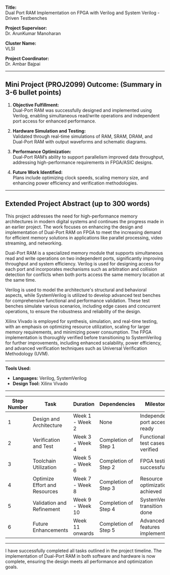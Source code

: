 **Title:**  
Dual Port RAM Implementation on FPGA with Verilog and System Verilog - Driven Testbenches  

**Project Supervisor:**  
Dr. ArunKumar Manoharan 

**Cluster Name:**  
VLSI  

**Project Coordinator:**  
Dr. Ambar Bajpai  

---

## Mini Project (PROJ2099) Outcome: (Summary in 3-6 bullet points)

1. **Objective Fulfillment:**  
   Dual-Port RAM was successfully designed and implemented using Verilog, enabling simultaneous read/write operations and independent port access for enhanced performance.

2. **Hardware Simulation and Testing:**  
   Validated through real-time simulations of RAM, SRAM, DRAM, and Dual-Port RAM with output waveforms and schematic diagrams.

3. **Performance Optimization:**  
   Dual-Port RAM’s ability to support parallelism improved data throughput, addressing high-performance requirements in FPGA/ASIC designs.

4. **Future Work Identified:**  
   Plans include optimizing clock speeds, scaling memory size, and enhancing power efficiency and verification methodologies.

---

## Extended Project Abstract (up to 300 words)

This project addresses the need for high-performance memory architectures in modern digital systems and continues the progress made in an earlier project. The work focuses on enhancing the design and implementation of Dual-Port RAM on FPGA to meet the increasing demand for efficient memory solutions in applications like parallel processing, video streaming, and networking.  

Dual-Port RAM is a specialized memory module that supports simultaneous read and write operations on two independent ports, significantly improving throughput and system efficiency. Verilog is used for designing access for each port and incorporates mechanisms such as arbitration and collision detection for conflicts when both ports access the same memory location at the same time.  

Verilog is used to model the architecture's structural and behavioral aspects, while SystemVerilog is utilized to develop advanced test benches for comprehensive functional and performance validation. These test benches simulate various scenarios, including edge cases and concurrent operations, to ensure the robustness and reliability of the design.  

Xilinx Vivado is employed for synthesis, simulation, and real-time testing, with an emphasis on optimizing resource utilization, scaling for larger memory requirements, and minimizing power consumption. The FPGA implementation is thoroughly verified before transitioning to SystemVerilog for further improvements, including enhanced scalability, power efficiency, and advanced verification techniques such as Universal Verification Methodology (UVM).

---

**Tools Used:**  
- **Languages:** Verilog, SystemVerilog  
- **Design Tool:** Xilinx Vivado  


---
| **Step Number** | **Task**                                | **Duration**       | **Dependencies**                     | **Milestone**                  |
|------------------|----------------------------------------|--------------------|---------------------------------------|---------------------------------|
| 1                | Design and Architecture               | Week 1 - Week 2    | None                                  | Independent port access ready  |
| 2                | Verification and Test                 | Week 3 - Week 4    | Completion of Step 1                 | Functional test cases verified |
| 3                | Toolchain Utilization                 | Week 5 - Week 6    | Completion of Step 2                 | FPGA testing successful        |
| 4                | Optimize Effort and Resources         | Week 7 - Week 8    | Completion of Step 3                 | Resource optimization achieved |
| 5                | Validation and Refinement             | Week 9 - Week 10   | Completion of Step 4                 | SystemVerilog transition done  |
| 6                | Future Enhancements                   | Week 11 onwards    | Completion of Step 5                 | Advanced features implemented  |

---
I have successfully completed all tasks outlined in the project timeline. The implementation of Dual-Port RAM in both software and hardware is now complete, ensuring the design meets all performance and optimization goals.
